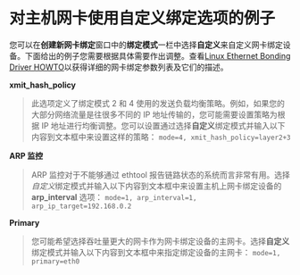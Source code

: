 # 对主机网卡使用自定义绑定选项的例子

您可以在**创建新网卡绑定**窗口中的**绑定模式**一栏中选择**自定义**来自定义网卡绑定设备。下面给出的例子您需要根据具体需要作出调整。查看[Linux Ethernet Bonding Driver HOWTO](https://www.kernel.org/doc/Documentation/networking/bonding.txt)以获得详细的网卡绑定参数列表及它们的描述。

**xmit_hash_policy**
> 此选项定义了绑定模式 2 和 4 使用的发送负载均衡策略。例如，如果您的大部分网络流量是往很多不同的 IP 地址传输的，您可能需要设置策略为根据 IP 地址进行均衡调整。您可以设置通过选择**自定义**绑定模式并输入以下内容到文本框中来设置这样的策略：
> `mode=4, xmit_hash_policy=layer2+3`

**ARP 监控**
> ARP 监控对于不能够通过 ethtool 报告链路状态的系统而言非常有用。选择*自定义*绑定模式并输入以下内容到文本框中来设置主机上网卡绑定设备的**arp\_interval** 选项：
> `mode=1, arp_interval=1, arp_ip_target=192.168.0.2`

**Primary**
> 您可能希望选择吞吐量更大的网卡作为网卡绑定设备的主网卡。选择**自定义**绑定模式并输入以下内容到文本框中来指定绑定设备的主网卡：
> `mode=1, primary=eth0`
